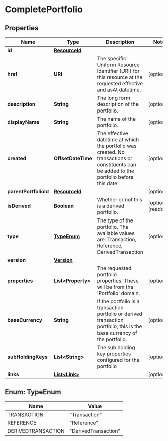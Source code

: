 

# CompletePortfolio


## Properties

| Name | Type | Description | Notes |
|------------ | ------------- | ------------- | -------------|
|**id** | [**ResourceId**](ResourceId.md) |  |  |
|**href** | **URI** | The specific Uniform Resource Identifier (URI) for this resource at the requested effective and asAt datetime. |  [optional] |
|**description** | **String** | The long form description of the portfolio. |  [optional] |
|**displayName** | **String** | The name of the portfolio. |  [optional] |
|**created** | **OffsetDateTime** | The effective datetime at which the portfolio was created. No transactions or constituents can be added to the portfolio before this date. |  [optional] |
|**parentPortfolioId** | [**ResourceId**](ResourceId.md) |  |  [optional] |
|**isDerived** | **Boolean** | Whether or not this is a derived portfolio. |  [optional] [readonly] |
|**type** | [**TypeEnum**](#TypeEnum) | The type of the portfolio. The available values are: Transaction, Reference, DerivedTransaction |  [optional] |
|**version** | [**Version**](Version.md) |  |  |
|**properties** | [**List&lt;Property&gt;**](Property.md) | The requested portfolio properties. These will be from the &#39;Portfolio&#39; domain. |  [optional] |
|**baseCurrency** | **String** | If the portfolio is a transaction portfolio or derived transaction portfolio, this is the base currency of the portfolio. |  [optional] |
|**subHoldingKeys** | **List&lt;String&gt;** | The sub holding key properties configured for the portfolio |  [optional] |
|**links** | [**List&lt;Link&gt;**](Link.md) |  |  [optional] |



## Enum: TypeEnum

| Name | Value |
|---- | -----|
| TRANSACTION | &quot;Transaction&quot; |
| REFERENCE | &quot;Reference&quot; |
| DERIVEDTRANSACTION | &quot;DerivedTransaction&quot; |



